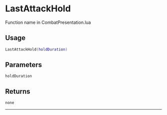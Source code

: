 # LastAttackHold
Function name in CombatPresentation.lua
## Usage
```lua
LastAttackHold(holdDuration)
```
## Parameters
`holdDuration`
## Returns
`none`

---